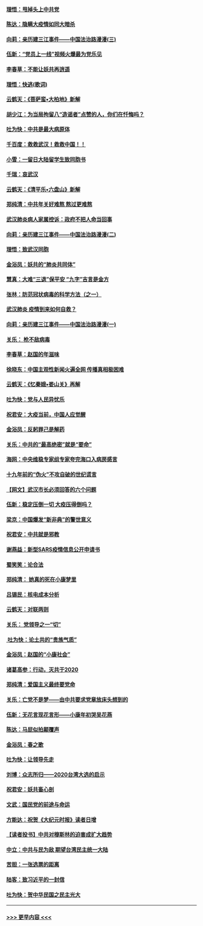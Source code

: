 #### [理悟：甩掉头上中共党](../pages/nsc993/n11838826.md?t=02031131) 
#### [陈达：隐瞒大疫情如同大暗杀](../pages/nsc993/n11838771.md?t=02031131) 
#### [向莉：亲历建三江事件——中国法治路漫漫(三)](../pages/nsc993/n11831825.md?t=02031131) 
#### [伍新：“党员上一线”视频火爆最为党乐见](../pages/nsc993/n11838200.md?t=02031131) 
#### [李春草：不能让妖共再逍遥](../pages/nsc993/n11838102.md?t=02031131) 
#### [理悟：快逃(歌词)](../pages/nsc993/n11838083.md?t=02031131) 
#### [云鹤天：《菩萨蛮▪大柏地》新解](../pages/nsc993/n11838059.md?t=02031131) 
#### [胡少江：为当局拘留八“造谣者”点赞的人，你们在忏悔吗？](../pages/nsc993/n11836801.md?t=02031131) 
#### [吐为快：中共是最大病原体](../pages/nsc993/n11836748.md?t=02031131) 
#### [千百度：救救武汉！救救中国！！](../pages/nsc993/n11836145.md?t=02031131) 
#### [小雪：一留日大陆留学生致同胞书](../pages/nsc993/n11834624.md?t=02031131) 
#### [千瑞：哀武汉](../pages/nsc993/n11833647.md?t=02031131) 
#### [云鹤天：《清平乐▪六盘山》新解](../pages/nsc993/n11833611.md?t=02031131) 
#### [郑纯清：中共年关好难熬 熬过更难熬](../pages/nsc993/n11833489.md?t=02031131) 
#### [武汉肺炎病人家属控诉：政府不把人命当回事](../pages/nsc993/n11833205.md?t=02031131) 
#### [向莉：亲历建三江事件——中国法治路漫漫(二)](../pages/nsc993/n11829102.md?t=02031131) 
#### [理悟：致武汉同胞](../pages/nsc993/n11831522.md?t=02031131) 
#### [金浴凤：妖共的“肺炎共同体”](../pages/nsc993/n11829448.md?t=02031131) 
#### [慧真：大难“三退”保平安 “九字”吉言是金方](../pages/nsc993/n11829501.md?t=02031131) 
#### [张林：防范冠状病毒的科学方法（之一）](../pages/nsc993/n11828618.md?t=02031131) 
#### [武汉肺炎 疫情到来如何自救？](../pages/nsc993/n11827632.md?t=02031131) 
#### [向莉：亲历建三江事件——中国法治路漫漫(一)](../pages/nsc993/n11827190.md?t=02031131) 
#### [关乐： 枪不敌病毒](../pages/nsc993/n11826746.md?t=02031131) 
#### [李春草：赵国的年滋味](../pages/nsc993/n11826321.md?t=02031131) 
#### [徐晓东：中国主观性新闻火遍全网 传播真相极困难](../pages/nsc993/n11826508.md?t=02031131) 
#### [云鹤天：《忆秦娥▪娄山关》再解](../pages/nsc993/n11824682.md?t=02031131) 
#### [吐为快：党与人民异忧乐](../pages/nsc993/n11824660.md?t=02031131) 
#### [祝君安：大疫当前，中国人应觉醒](../pages/nsc993/n11821946.md?t=02031131) 
#### [金浴凤：反躬罪己是解药](../pages/nsc993/n11820280.md?t=02031131) 
#### [关乐：中共的“最高绝密”就是“要命”](../pages/nsc993/n11816946.md?t=02031131) 
#### [海网：中央维稳专家组专家夸完海口入病房感言](../pages/nsc993/n11815138.md?t=02031131) 
#### [十九年前的“伪火”不攻自破的世纪谎言](../pages/nsc993/n11813238.md?t=02031131) 
#### [【网文】武汉市长必须回答的六个问题](../pages/nsc993/n11813848.md?t=02031131) 
#### [伍新：稳定压倒一切 大疫压得倒吗？](../pages/nsc993/n11812634.md?t=02031131) 
#### [梁京：中国爆发“新非典”的警世意义](../pages/nsc993/n11812554.md?t=02031131) 
#### [祝君安：中共就是邪教](../pages/nsc993/n11812431.md?t=02031131) 
#### [谢燕益：新型SARS疫情信息公开申请书](../pages/nsc993/n11808840.md?t=02031131) 
#### [蜀笑笑：论合法](../pages/nsc993/n11808064.md?t=02031131) 
#### [郑纯清： 她真的死在小康梦里](../pages/nsc993/n11806623.md?t=02031131) 
#### [吕锡民：核电成本分析](../pages/nsc993/n11806284.md?t=02031131) 
#### [云鹤天：对联两则](../pages/nsc993/n11805957.md?t=02031131) 
#### [关乐： 党领导之一“切”](../pages/nsc993/n11804505.md?t=02031131) 
#### [ 吐为快：论土共的“贵族气质”](../pages/nsc993/n11804490.md?t=02031131) 
#### [金浴凤：赵国的“小康社会”](../pages/nsc993/n11804452.md?t=02031131) 
#### [诸葛高参：行动，灭共于2020](../pages/nsc993/n11804120.md?t=02031131) 
#### [郑纯清：爱国主义最终要党命](../pages/nsc993/n11802197.md?t=02031131) 
#### [关乐：亡党不是梦——由中共要求党章放床头想到的](../pages/nsc993/n11802156.md?t=02031131) 
#### [伍新：无花言现花言形——小康年初哭吴花燕](../pages/nsc993/n11800044.md?t=02031131) 
#### [陈达：马屁似拍颠覆声](../pages/nsc993/n11800010.md?t=02031131) 
#### [金浴凤：春之歌](../pages/nsc993/n11797687.md?t=02031131) 
#### [吐为快：让领导先走](../pages/nsc993/n11797512.md?t=02031131) 
#### [刘博：众志所归——2020台湾大选的启示](../pages/nsc993/n11796878.md?t=02031131) 
#### [祝君安：妖共畜心剖](../pages/nsc993/n11794273.md?t=02031131) 
#### [文武：国民党的前途与命运](../pages/nsc993/n11794198.md?t=02031131) 
#### [方能达：祝贺《大纪元时报》读者日增](../pages/nsc993/n11793807.md?t=02031131) 
#### [【读者投书】中共对穆斯林的迫害成扩大趋势](../pages/nsc993/n11791371.md?t=02031131) 
#### [中立：中共与民为敌 期望台湾民主统一大陆](../pages/nsc993/n11790392.md?t=02031131) 
#### [苦胆：一张选票的距离](../pages/nsc993/n11788914.md?t=02031131) 
#### [陆客：致习近平的一封信](../pages/nsc993/n11788867.md?t=02031131) 
#### [吐为快：贺中华民国之民主光大](../pages/nsc993/n11788618.md?t=02031131) 

----
#### [ >>> 更早内容 <<< ](../indexes/nsc993-earlier.md)
